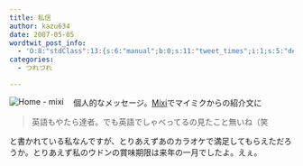 ```yaml
---
title: 私信
author: kazu634
date: 2007-05-05
wordtwit_post_info:
  - 'O:8:"stdClass":13:{s:6:"manual";b:0;s:11:"tweet_times";i:1;s:5:"delay";i:0;s:7:"enabled";i:1;s:10:"separation";s:2:"60";s:7:"version";s:3:"3.7";s:14:"tweet_template";b:0;s:6:"status";i:2;s:6:"result";a:0:{}s:13:"tweet_counter";i:2;s:13:"tweet_log_ids";a:1:{i:0;i:2925;}s:9:"hash_tags";a:0:{}s:8:"accounts";a:1:{i:0;s:7:"kazu634";}}'
categories:
  - つれづれ

---
```

<div class="section">
<p>
<a href="http://mixi.jp/show_friend.pl?id=3306682" onclick="__gaTracker('send', 'event', 'outbound-article', 'http://mixi.jp/show_friend.pl?id=3306682', '');" target="_blank"><img align="left" alt="Home - mixi" src="http://img.simpleapi.net/small/http://mixi.jp/home.pl" border="0" /></a>
</p>
  
<p>
    　個人的なメッセージ。<a href="http://mixi.jp/show_friend.pl?id=3306682" onclick="__gaTracker('send', 'event', 'outbound-article', 'http://mixi.jp/show_friend.pl?id=3306682', 'Mixi');" target="blank">Mixi</a>でマイミクからの紹介文に
</p>
  
<blockquote>
<p>
      英語もやたら達者。でも英語でしゃべってるの見たこと無いね（笑
</p>
</blockquote>
  
<p>
    と書かれている私なんですが、とりあえずあのカラオケで満足してもらえただろうか。とりあえず私のウドンの賞味期限は来年の一月でしたよ。えぇ。
</p>
</div>
